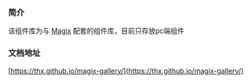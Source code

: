 ### 简介
该组件库为与 [Magix](https://github.com/thx/magix) 配套的组件库，目前只存放pc端组件

### 文档地址
[https://thx.github.io/magix-gallery/](https://thx.github.io/magix-gallery/)
